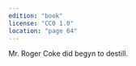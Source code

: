 ```yaml
---
edition: "book"
license: "CC0 1.0"
location: "page 64"
---
```

Mr. Roger Coke did
begyn to destill.
